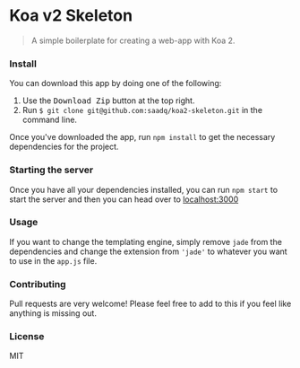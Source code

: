 # Koa v2 Skeleton
> A simple boilerplate for creating a web-app with Koa 2.

### Install
You can download this app by doing one of the following: 

1. Use the <kbd>Download Zip</kbd> button at the top right.
2. Run `$ git clone git@github.com:saadq/koa2-skeleton.git` in the command line.

Once you've downloaded the app, run `npm install` to get the necessary dependencies for the project.

### Starting the server
Once you have all your dependencies installed, you can run `npm start` to start the server and then you can head over to [localhost:3000](http://localhost:3000)

### Usage
If you want to change the templating engine, simply remove `jade` from the dependencies and change the extension from `'jade'` to whatever you want to use in the `app.js` file.

### Contributing
Pull requests are very welcome! Please feel free to add to this if you feel like anything is missing out.

### License
MIT
